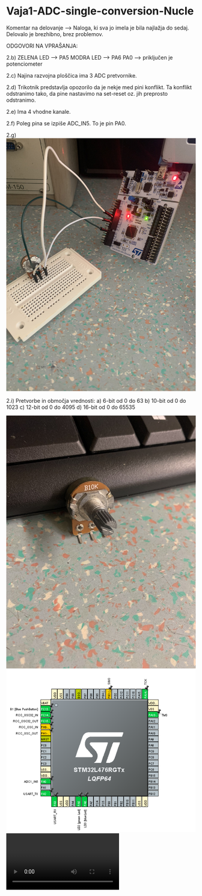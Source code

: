 # Vaja1-ADC-single-conversion-Nucle

Komentar na delovanje --> Naloga, ki sva jo imela je bila najlažja do sedaj. Delovalo je brezhibno, brez problemov. 

ODGOVORI NA VPRAŠANJA:

2.b) ZELENA LED --> PA5
     MODRA LED  --> PA6
     PA0 --> priključen je potenciometer

2.c) Najina razvojna ploščica ima 3 ADC pretvornike.

2.d) Trikotnik predstavlja opozorilo da je nekje med pini konflikt.
     Ta konflikt odstranimo tako, da pine nastavimo na set-reset oz. jih preprosto odstranimo.
     
2.e) Ima 4 vhodne kanale.

2.f) Poleg pina se izpiše ADC_IN5.
     To je pin PA0.
     
2.g)![Slika vezave](https://raw.githubusercontent.com/bozoslapy/Vaja1-ADC-single-conversion-Nucle/ce487797f4007e2db037bb41d3f2649485683608/IMG_0160.jpeg)

2.i) Pretvorbe in območja vrednosti:
     a) 6-bit  od 0 do 63 
     b) 10-bit od 0 do 1023
     c) 12-bit od 0 do 4095
     d) 16-bit od 0 do 65535

![Slika potenciometra](https://raw.githubusercontent.com/bozoslapy/Vaja1-ADC-single-conversion-Nucle/main/IMG_0168.jpg)
![Slika mikroprocesorja](https://raw.githubusercontent.com/bozoslapy/Vaja1-ADC-single-conversion-Nucle/main/PinOut%201.PNG)
![Posnetek delovanja](https://github.com/bozoslapy/Vaja1-ADC-single-conversion-Nucle/blob/main/VID_20221024_130626.mp4)
